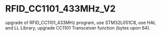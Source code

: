 # RFID_CC1101_433MHz_V2
 upgrade of RFID_CC1101_433MHz program, use STM32L051C8, use HAL and LL Library, upgrade CC1101 Transceiver function (bytes upon 64).
